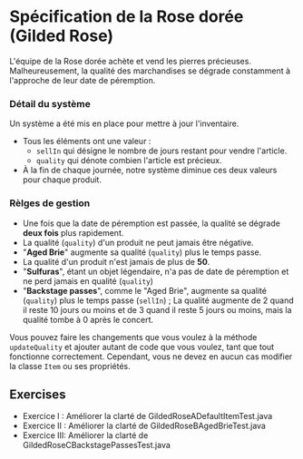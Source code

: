 # Spécification de la Rose dorée (Gilded Rose)

L'équipe de la Rose dorée achète et vend les pierres précieuses.
Malheureusement, la qualité des marchandises se dégrade constamment à l'approche de leur date de péremption.

### Détail du système

Un système a été mis en place pour mettre à jour l'inventaire.

- Tous les éléments ont une valeur : 
  -  `sellIn` qui désigne le nombre de jours restant pour vendre l'article.
  -  `quality` qui dénote combien l'article est précieux.
- À la fin de chaque journée, notre système diminue ces deux valeurs pour chaque produit.

### Rèlges de gestion

- Une fois que la date de péremption est passée, la qualité se dégrade **deux fois** plus rapidement.
- La qualité (`quality`) d'un produit ne peut jamais être négative.
- "**Aged Brie**" augmente sa qualité (`quality`) plus le temps passe.
- La qualité d'un produit n'est jamais de plus de **50**.
- "**Sulfuras**", étant un objet légendaire, n'a pas de date de péremption et ne perd jamais en qualité (`quality`)
- "**Backstage passes**", comme le "Aged Brie", augmente sa qualité (`quality`) plus le temps passe (`sellIn`) ; La qualité augmente de 2 quand il reste 10 jours ou moins et de 3 quand il reste 5 jours ou moins, mais la qualité tombe à 0 après le concert.


Vous pouvez faire les changements que vous voulez à la méthode `updateQuality` et ajouter autant de code que vous voulez, tant que tout fonctionne correctement.
Cependant, vous ne devez en aucun cas modifier la classe `Item` ou ses propriétés.



## Exercises
- Exercice I  : Améliorer la clarté de GildedRoseADefaultItemTest.java
- Exercice II : Améliorer la clarté de GildedRoseBAgedBrieTest.java
- Exercice III: Améliorer la clarté de GildedRoseCBackstagePassesTest.java